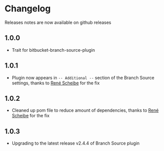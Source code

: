 # Changelog

Releases notes are now available on github releases

## 1.0.0

* Trait for bitbucket-branch-source-plugin

## 1.0.1

* Plugin now appears in `-- Additional --` section of the Branch Source settings, thanks to [René Scheibe](https://github.com/darxriggs) for the fix

## 1.0.2

* Cleaned up pom file to reduce amount of dependencies, thanks to [René Scheibe](https://github.com/darxriggs) for the fix

## 1.0.3

* Upgrading to the latest release v2.4.4 of Branch Source plugin
